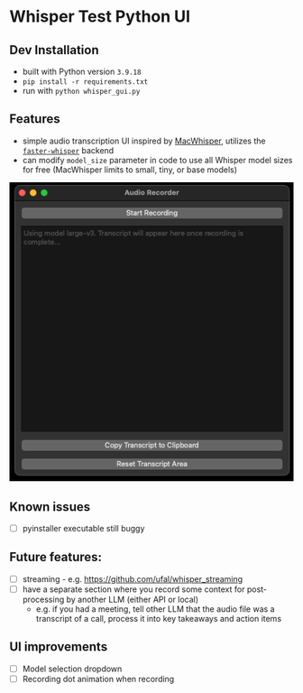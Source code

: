# Whisper Test Python UI

## Dev Installation

- built with Python version `3.9.18`
- `pip install -r requirements.txt`
- run with `python whisper_gui.py`

## Features

- simple audio transcription UI inspired by [MacWhisper](https://goodsnooze.gumroad.com/l/macwhisper), utilizes the [`faster-whisper`](https://github.com/SYSTRAN/faster-whisper) backend
- can modify `model_size` parameter in code to use all Whisper model sizes for free (MacWhisper limits to small, tiny, or base models)

![](assets/v1_ui.png)

## Known issues

- [ ] pyinstaller executable still buggy

## Future features:

- [ ] streaming - e.g. https://github.com/ufal/whisper_streaming
- [ ] have a separate section where you record some context for post-processing by another LLM (either API or local)
  - e.g. if you had a meeting, tell other LLM that the audio file was a transcript of a call, process it into key takeaways and action items

## UI improvements

- [ ] Model selection dropdown
- [ ] Recording dot animation when recording
